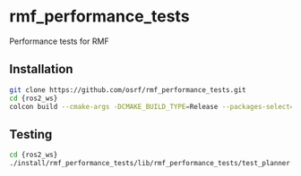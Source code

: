 # rmf_performance_tests
Performance tests for RMF

## Installation
```bash
git clone https://github.com/osrf/rmf_performance_tests.git
cd {ros2_ws}
colcon build --cmake-args -DCMAKE_BUILD_TYPE=Release --packages-select=rmf_performance_tests
```

## Testing

```bash
cd {ros2_ws}
./install/rmf_performance_tests/lib/rmf_performance_tests/test_planner {SCENARIO_NAME}
```